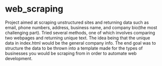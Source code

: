 # web_scraping

Project aimed at scraping unstructured sites and returning data such as email, phone numbers, address, business name, and company bio(the most challenging part). Tried several methods, one of which involves comparing two webpages and returning unique text. The idea being that the unique data in index.html would be the general company info. The end goal was to structure the data to be thrown into a template made for the types of businesses you would be scraping from in order to automate web development. 